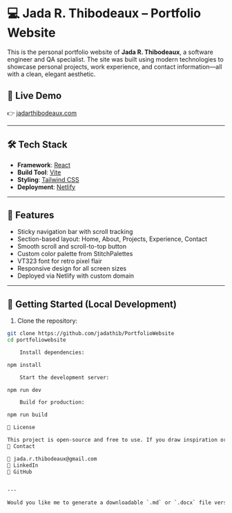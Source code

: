 # 💻 Jada R. Thibodeaux – Portfolio Website

This is the personal portfolio website of **Jada R. Thibodeaux**, a software engineer and QA specialist. The site was built using modern technologies to showcase personal projects, work experience, and contact information—all with a clean, elegant aesthetic.

## 🚀 Live Demo

👉 [jadarthibodeaux.com](https://www.jadarthibodeaux.com)

---

## 🛠 Tech Stack

- **Framework**: [React](https://react.dev/)
- **Build Tool**: [Vite](https://vitejs.dev/)
- **Styling**: [Tailwind CSS](https://tailwindcss.com/)
- **Deployment**: [Netlify](https://www.netlify.com/)

---

## 📸 Features

- Sticky navigation bar with scroll tracking
- Section-based layout: Home, About, Projects, Experience, Contact
- Smooth scroll and scroll-to-top button
- Custom color palette from StitchPalettes
- VT323 font for retro pixel flair
- Responsive design for all screen sizes
- Deployed via Netlify with custom domain

---

## 🧪 Getting Started (Local Development)

1. Clone the repository:

```bash
git clone https://github.com/jadathib/PortfolioWebsite
cd portfoliowebsite

    Install dependencies:

npm install

    Start the development server:

npm run dev

    Build for production:

npm run build

📝 License

This project is open-source and free to use. If you draw inspiration or reuse components, a shoutout or credit is appreciated 💕
🤝 Contact

📧 jada.r.thibodeaux@gmail.com
🔗 LinkedIn
🐙 GitHub


---

Would you like me to generate a downloadable `.md` or `.docx` file version
